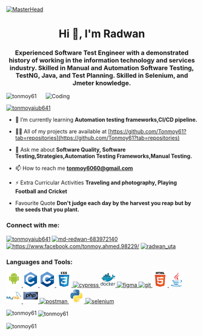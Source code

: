 
[![MasterHead](https://www.lambdatest.com/resources/images/Software-Test-Management.gif)](https://github.com/Tonmoy61)
<h1 align="center">Hi 👋, I'm Radwan</h1>
<h3 align="center">Experienced Software Test Engineer with a demonstrated history of working in the information technology and services industry. Skilled in Manual and Automation Software Testing, TestNG, Java, and Test Planning. Skilled in Selenium, and Jmeter knowledge.</h3>
<img align="right" alt="Coding" width="400" src="https://sagaratechnology.com/blog/wp-content/uploads/2020/09/1_LEH5tUEQReWe8Iu-UEV3Pg.gif">

<p align="left"> <img src="https://komarev.com/ghpvc/?username=tonmoy61&label=Profile%20views&color=0e75b6&style=flat" alt="tonmoy61" /> </p>

<p align="left"> <a href="https://twitter.com/tonmoyaiub641" target="blank"><img src="https://img.shields.io/twitter/follow/tonmoyaiub641?logo=twitter&style=for-the-badge" alt="tonmoyaiub641" /></a> </p>

- 🌱 I’m currently learning **Automation testing frameworks,CI/CD pipeline.**

- 👨‍💻 All of my projects are available at [https://github.com/Tonmoy61?tab=repositories](https://github.com/Tonmoy61?tab=repositories)

- 💬 Ask me about **Software Quality, Software Testing,Strategies,Automation Testing Frameworks,Manual Testing.**

- 📫 How to reach me **tonmoy6060@gmail.com**

- ⚡ Extra Curricular Activities  **Traveling and photography, Playing Football and Cricket**
- Favourite Quote **Don't judge each day by the harvest you reap but by the seeds that you plant.**


<h3 align="left">Connect with me:</h3>
<p align="left">
<a href="https://twitter.com/tonmoyaiub641" target="blank"><img align="center" src="https://raw.githubusercontent.com/rahuldkjain/github-profile-readme-generator/master/src/images/icons/Social/twitter.svg" alt="tonmoyaiub641" height="30" width="40" /></a>
<a href="https://linkedin.com/in/md-redwan-683972140" target="blank"><img align="center" src="https://raw.githubusercontent.com/rahuldkjain/github-profile-readme-generator/master/src/images/icons/Social/linked-in-alt.svg" alt="md-redwan-683972140" height="30" width="40" /></a>
<a href="https://fb.com/tonmoy.ahmed.98229/" target="blank"><img align="center" src="https://raw.githubusercontent.com/rahuldkjain/github-profile-readme-generator/master/src/images/icons/Social/facebook.svg" alt="https://www.facebook.com/tonmoy.ahmed.98229/" height="30" width="40" /></a>
<a href="https://instagram.com/radwan_uta" target="blank"><img align="center" src="https://raw.githubusercontent.com/rahuldkjain/github-profile-readme-generator/master/src/images/icons/Social/instagram.svg" alt="radwan_uta" height="30" width="40" /></a>
</p>

<h3 align="left">Languages and Tools:</h3>
<p align="left"> <a href="https://developer.android.com" target="_blank" rel="noreferrer"> <img src="https://raw.githubusercontent.com/devicons/devicon/master/icons/android/android-original-wordmark.svg" alt="android" width="40" height="40"/> </a> <a href="https://www.cprogramming.com/" target="_blank" rel="noreferrer"> <img src="https://raw.githubusercontent.com/devicons/devicon/master/icons/c/c-original.svg" alt="c" width="40" height="40"/> </a> <a href="https://www.w3schools.com/cpp/" target="_blank" rel="noreferrer"> <img src="https://raw.githubusercontent.com/devicons/devicon/master/icons/cplusplus/cplusplus-original.svg" alt="cplusplus" width="40" height="40"/> </a> <a href="https://www.w3schools.com/css/" target="_blank" rel="noreferrer"> <img src="https://raw.githubusercontent.com/devicons/devicon/master/icons/css3/css3-original-wordmark.svg" alt="css3" width="40" height="40"/> </a> <a href="https://www.cypress.io" target="_blank" rel="noreferrer"> <img src="https://raw.githubusercontent.com/simple-icons/simple-icons/6e46ec1fc23b60c8fd0d2f2ff46db82e16dbd75f/icons/cypress.svg" alt="cypress" width="40" height="40"/> </a> <a href="https://www.docker.com/" target="_blank" rel="noreferrer"> <img src="https://raw.githubusercontent.com/devicons/devicon/master/icons/docker/docker-original-wordmark.svg" alt="docker" width="40" height="40"/> </a> <a href="https://www.figma.com/" target="_blank" rel="noreferrer"> <img src="https://www.vectorlogo.zone/logos/figma/figma-icon.svg" alt="figma" width="40" height="40"/> </a> <a href="https://git-scm.com/" target="_blank" rel="noreferrer"> <img src="https://www.vectorlogo.zone/logos/git-scm/git-scm-icon.svg" alt="git" width="40" height="40"/> </a> <a href="https://www.w3.org/html/" target="_blank" rel="noreferrer"> <img src="https://raw.githubusercontent.com/devicons/devicon/master/icons/html5/html5-original-wordmark.svg" alt="html5" width="40" height="40"/> </a> <a href="https://www.java.com" target="_blank" rel="noreferrer"> <img src="https://raw.githubusercontent.com/devicons/devicon/master/icons/java/java-original.svg" alt="java" width="40" height="40"/> </a> <a href="https://www.mysql.com/" target="_blank" rel="noreferrer"> <img src="https://raw.githubusercontent.com/devicons/devicon/master/icons/mysql/mysql-original-wordmark.svg" alt="mysql" width="40" height="40"/> </a> <a href="https://www.php.net" target="_blank" rel="noreferrer"> <img src="https://raw.githubusercontent.com/devicons/devicon/master/icons/php/php-original.svg" alt="php" width="40" height="40"/> </a> <a href="https://postman.com" target="_blank" rel="noreferrer"> <img src="https://www.vectorlogo.zone/logos/getpostman/getpostman-icon.svg" alt="postman" width="40" height="40"/> </a> <a href="https://www.python.org" target="_blank" rel="noreferrer"> <img src="https://raw.githubusercontent.com/devicons/devicon/master/icons/python/python-original.svg" alt="python" width="40" height="40"/> </a> <a href="https://www.selenium.dev" target="_blank" rel="noreferrer"> <img src="https://raw.githubusercontent.com/detain/svg-logos/780f25886640cef088af994181646db2f6b1a3f8/svg/selenium-logo.svg" alt="selenium" width="40" height="40"/> </a> </p>

<p><img align="left" src="https://github-readme-stats.vercel.app/api/top-langs?username=tonmoy61&show_icons=true&locale=en&layout=compact" alt="tonmoy61" /></p>

<p>&nbsp;<img align="center" src="https://github-readme-stats.vercel.app/api?username=tonmoy61&show_icons=true&locale=en" alt="tonmoy61" /></p>

<p><img align="center" src="https://github-readme-streak-stats.herokuapp.com/?user=tonmoy61&" alt="tonmoy61" /></p>



